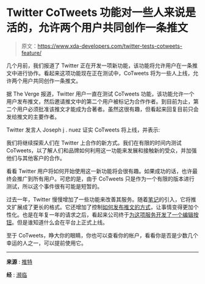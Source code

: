 # Twitter CoTweets 功能对一些人来说是活的，允许两个用户共同创作一条推文

> 原文：<https://www.xda-developers.com/twitter-tests-cotweets-feature/>

几个月前，我们报道了 Twitter 正在开发一项新功能，该功能将允许用户在一条推文中进行协作。看起来这项功能现在正在测试中，CoTweets 将为一些人上线，允许两个用户共同创作一条推文。

据 The Verge 报道，Twitter 用户一直在测试 CoTweets 功能，该功能允许一个用户发布推文，然后邀请推文中的第二个用户被标记为合作作者。到目前为止，第二个用户必须批准该推文才能成为合著者。虽然这很有趣，但看起来回复目前只会发给推文的主要作者。

Twitter 发言人 Joseph j . nuez 证实 CoTweets 将上线，并表示:

我们将继续探索人们在 Twitter 上合作的新方式。我们在有限的时间内测试 CoTweets，以了解人们和品牌如何利用这一功能来发展和接触新的受众，并加强他们与其他客户的合作。

看看 Twitter 用户将如何开始使用这一新功能将会很有趣。如果成功的话，也许最终会推广到所有用户。可悲的是，由于 CoTweets 只是作为一个有限的版本进行测试，所以这个事件很有可能是短暂的。

过去一年，Twitter 慢慢增加了一些功能来改善其服务。随着[笔记](https://www.xda-developers.com/twitter-notes-announced/)的引入，它将推文扩展成了更长的格式。它还增加了控制[如何发布推文的方式](https://www.xda-developers.com/twitter-circle-limit-tweet-to-small-group/)，让事情变得更加个性化。也是在年复一年的请求之后，看起来公司终于[为这项服务开发了一个编辑按钮](https://www.xda-developers.com/twitter-edit-tweet-button-leak-first-look/)。但是谁知道什么会在平台上正式上线。

至于 CoTweets，睁大你的眼睛，你也可以查看你的帐户，看看你是否是少数几个幸运的人之一，可以提前使用它。

* * *

**来源** : [推特](https://twitter.com/twittercreate/status/1545099608195567619)

**经** : [濒临](https://www.theverge.com/2022/7/7/23198195/twitter-cotweets-feature-co-author-tweets-test)